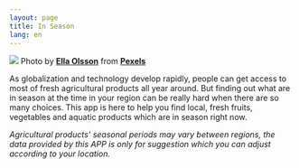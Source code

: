 ```yaml
---
layout: page
title: In Season
lang: en
---
```

![](https://upload-images.jianshu.io/upload_images/5979866-636710585a9709a2.jpg?imageMogr2/auto-orient/strip%7CimageView2/2/w/1240)
Photo by **[Ella Olsson](https://www.pexels.com/@ella-olsson-572949?utm_content=attributionCopyText&utm_medium=referral&utm_source=pexels)** from **[Pexels](https://www.pexels.com/photo/flat-lay-photography-of-vegetable-salad-on-plate-1640777/?utm_content=attributionCopyText&utm_medium=referral&utm_source=pexels)**

As globalization and technology develop rapidly, people can get access to most of fresh agricultural products all year around. 
But finding out what are in season at the time in your region can be really hard when there are so many choices.
This app is here to help you find local, fresh fruits, vegetables and aquatic products which are in season right now.

*Agricultural products' seasonal periods may vary between regions, the data provided by this APP is only for suggestion which you can adjust according to your location.*
